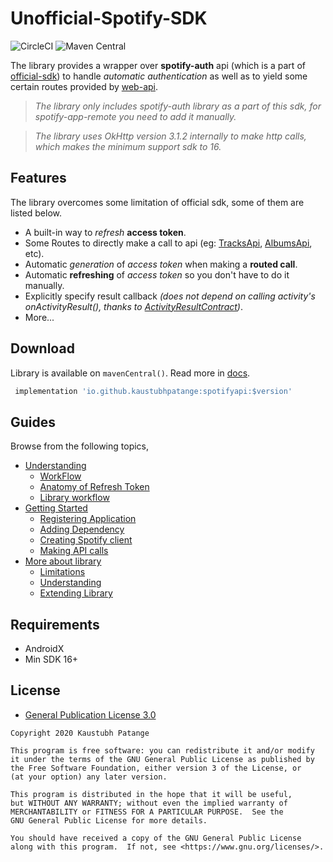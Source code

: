 # Unofficial-Spotify-SDK

![CircleCI](https://img.shields.io/circleci/build/github/KaustubhPatange/Unofficial-Spotify-SDK/master)
![Maven Central](https://img.shields.io/maven-central/v/io.github.kaustubhpatange/spotifyapi)

The library provides a wrapper over **spotify-auth** api (which is a part of [official-sdk](https://github.com/spotify/android-sdk)) to handle _automatic authentication_ as well as to yield some certain routes provided by [web-api](https://developer.spotify.com/documentation/web-api/reference-beta/).

> _The library only includes spotify-auth library as a part of this sdk, for spotify-app-remote you need to add it manually._

> _The library uses OkHttp version 3.1.2 internally to make http calls, which makes the minimum support sdk to 16._

## Features

The library overcomes some limitation of official sdk, some of them are listed below.

- A built-in way to _refresh_ **access token**.
- Some Routes to directly make a call to api (eg: [TracksApi](https://developer.spotify.com/documentation/web-api/reference-beta/#category-tracks), [AlbumsApi](https://developer.spotify.com/documentation/web-api/reference-beta/#category-albums), etc).
- Automatic _generation_ of _access token_ when making a **routed call**.
- Automatic **refreshing** of _access token_ so you don't have to do it manually.
- Explicitly specify result callback _(does not depend on calling activity's onActivityResult(), thanks to [ActivityResultContract](https://developer.android.com/reference/androidx/activity/result/contract/ActivityResultContracts.StartActivityForResult))_.
- More...

## Download

Library is available on `mavenCentral()`. Read more in [docs](https://github.com/KaustubhPatange/Unofficial-Spotify-SDK/wiki/Getting-Started#adding-dependency).

```gradle
 implementation 'io.github.kaustubhpatange:spotifyapi:$version'
```

## Guides

Browse from the following topics,

- [Understanding](https://github.com/KaustubhPatange/Unofficial-Spotify-SDK/wiki/Understanding)
  - [WorkFlow](https://github.com/KaustubhPatange/Unofficial-Spotify-SDK/wiki/Understanding#workflow)
  - [Anatomy of Refresh Token](https://github.com/KaustubhPatange/Unofficial-Spotify-SDK/wiki/Understanding#anatomy-of-refresh-token)
  - [Library workflow](https://github.com/KaustubhPatange/Unofficial-Spotify-SDK/wiki/Understanding#library-workflow)
- [Getting Started](https://github.com/KaustubhPatange/Unofficial-Spotify-SDK/wiki/Getting-Started)
  - [Registering Application](https://github.com/KaustubhPatange/Unofficial-Spotify-SDK/wiki/Getting-Started#registering-application)
  - [Adding Dependency](https://github.com/KaustubhPatange/Unofficial-Spotify-SDK/wiki/Getting-Started#adding-dependency)
  - [Creating Spotify client](https://github.com/KaustubhPatange/Unofficial-Spotify-SDK/wiki/Getting-Started#creating-a-client)
  - [Making API calls](https://github.com/KaustubhPatange/Unofficial-Spotify-SDK/wiki/Getting-Started#making-an-api-call)
- [More about library](https://github.com/KaustubhPatange/Unofficial-Spotify-SDK/wiki/Extending-Library)
  - [Limitations](https://github.com/KaustubhPatange/Unofficial-Spotify-SDK/wiki/Extending-Library#limitation)
  - [Understanding](https://github.com/KaustubhPatange/Unofficial-Spotify-SDK/wiki/Extending-Library#understanding)
  - [Extending Library](https://github.com/KaustubhPatange/Unofficial-Spotify-SDK/wiki/Extending-Library#extending-library)

## Requirements

- AndroidX
- Min SDK 16+

## License

- [General Publication License 3.0](https://www.gnu.org/licenses/gpl-3.0.en.html)

```
Copyright 2020 Kaustubh Patange

This program is free software: you can redistribute it and/or modify
it under the terms of the GNU General Public License as published by
the Free Software Foundation, either version 3 of the License, or
(at your option) any later version.

This program is distributed in the hope that it will be useful,
but WITHOUT ANY WARRANTY; without even the implied warranty of
MERCHANTABILITY or FITNESS FOR A PARTICULAR PURPOSE.  See the
GNU General Public License for more details.

You should have received a copy of the GNU General Public License
along with this program.  If not, see <https://www.gnu.org/licenses/>.
```
